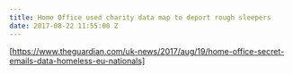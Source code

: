 ```yaml
---
title: Home Office used charity data map to deport rough sleepers
date: 2017-08-22 11:55:00 Z
---
```


[https://www.theguardian.com/uk-news/2017/aug/19/home-office-secret-emails-data-homeless-eu-nationals]